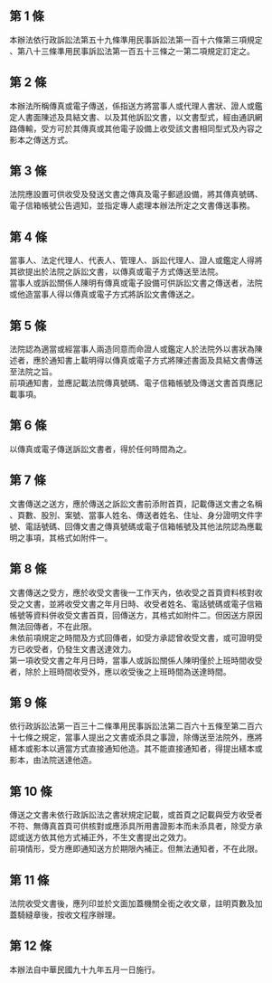 第 1 條
-------
本辦法依行政訴訟法第五十九條準用民事訴訟法第一百十六條第三項規定  
、第八十三條準用民事訴訟法第一百五十三條之一第二項規定訂定之。

第 2 條
-------
本辦法所稱傳真或電子傳送，係指送方將當事人或代理人書狀、證人或鑑  
定人書面陳述及具結文書、以及其他訴訟文書，以文書型式，經由通訊網  
路傳輸，受方可於其傳真或其他電子設備上收受該文書相同型式及內容之  
影本之傳送方式。

第 3 條
-------
法院應設置可供收受及發送文書之傳真及電子郵遞設備，將其傳真號碼、  
電子信箱帳號公告週知，並指定專人處理本辦法所定之文書傳送事務。

第 4 條
-------
當事人、法定代理人、代表人、管理人、訴訟代理人、證人或鑑定人得將  
其欲提出於法院之訴訟文書，以傳真或電子方式傳送至法院。  
當事人或訴訟關係人陳明有傳真或電子設備可供訴訟文書之傳送者，法院  
或他造當事人得以傳真或電子方式將訴訟文書傳送之。

第 5 條
-------
法院認為適當或經當事人兩造同意而命證人或鑑定人於法院外以書狀為陳  
述者，應於通知書上載明得以傳真或電子方式將陳述書面及具結文書傳送  
至法院之旨。  
前項通知書，並應記載法院傳真號碼、電子信箱帳號及傳送文書首頁應記  
載事項。

第 6 條
-------
以傳真或電子傳送訴訟文書者，得於任何時間為之。

第 7 條
-------
文書傳送之送方，應於傳送之訴訟文書前添附首頁，記載傳送文書之名稱  
、頁數、股別、案號、當事人姓名、傳送者姓名、住址、身分證明文件字  
號、電話號碼、回傳文書之傳真號碼或電子信箱帳號及其他法院認為應載  
明之事項，其格式如附件一。

第 8 條
-------
文書傳送之受方，應於收受文書後一工作天內，依收受之首頁資料核對收  
受之文書，並將收受文書之年月日時、收受者姓名、電話號碼或電子信箱  
帳號等資料併收受文書首頁，回傳送方，其格式如附件二。但因送方原因  
無法回傳者，不在此限。  
未依前項規定之時間及方式回傳者，如受方承認曾收受文書，或可證明受  
方已收受者，仍發生文書送達效力。  
第一項收受文書之年月日時，當事人或訴訟關係人陳明僅於上班時間收受  
者，除於上班時間收受外，應以收受後之上班時間為送達時間。

第 9 條
-------
依行政訴訟法第一百三十二條準用民事訴訟法第二百六十五條至第二百六  
十七條之規定，當事人提出之文書或添具之事證，除傳送至法院外，應將  
繕本或影本以適當方式直接通知他造。其不能直接通知者，得提出繕本或  
影本，由法院送達他造。

第 10 條
--------
傳送之文書未依行政訴訟法之書狀規定記載，或首頁之記載與受方收受者  
不符、無傳真首頁可供核對或應添具所用書證影本而未添具者，除受方承  
認或送方依其他方式補正外，不生文書提出之效力。  
前項情形，受方應即通知送方於期限內補正。但無法通知者，不在此限。

第 11 條
--------
法院收受文書後，應列印並於文面加蓋機關全銜之收文章，註明頁數及加  
蓋騎縫章後，按收文程序辦理。

第 12 條
--------
本辦法自中華民國九十九年五月一日施行。

